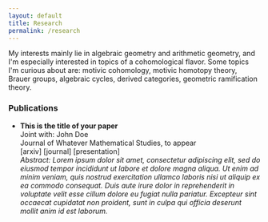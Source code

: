 ```yaml
---
layout: default
title: Research
permalink: /research
---
```


My interests mainly lie in algebraic geometry and arithmetic geometry, and I'm especially interested in topics of a cohomological flavor. Some topics I'm curious about are: motivic cohomology, motivic homotopy theory, Brauer groups, algebraic cycles, derived categories, geometric ramification theory.

### Publications
- **This is the title of your paper**  
Joint with: John Doe  
Journal of Whatever Mathematical Studies, to appear  
[arxiv] [journal] [presentation]  
*Abstract: Lorem ipsum dolor sit amet, consectetur adipiscing elit, sed do eiusmod tempor incididunt ut labore et dolore magna aliqua. Ut enim ad minim veniam, quis nostrud exercitation ullamco laboris nisi ut aliquip ex ea commodo consequat. Duis aute irure dolor in reprehenderit in voluptate velit esse cillum dolore eu fugiat nulla pariatur. Excepteur sint occaecat cupidatat non proident, sunt in culpa qui officia deserunt mollit anim id est laborum.*
